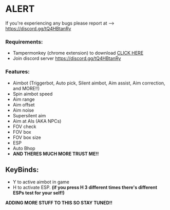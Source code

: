 # ALERT
If you're experiencing any bugs please report at --> https://discord.gg/tQ4HBtanRy

### Requirements:
- Tampermonkey (chrome extension) to download [CLICK HERE](https://chrome.google.com/webstore/detail/tampermonkey/dhdgffkkebhmkfjojejmpbldmpobfkfo?hl=en)
- Join discord server https://discord.gg/tQ4HBtanRy

### Features:
- Aimbot (Triggerbot, Auto pick, Silent aimbot, Aim assist, Aim correction, and MORE!!)
- Spin aimbot speed
- Aim range
- Aim offset
- Aim noise
- Supersilent aim
- Aim at AIs (AKA NPCs)
- FOV check
- FOV box
- FOV box size
- ESP
- Auto Bhop
- **AND THERES MUCH MORE TRUST ME!!**

## KeyBinds:
- Y to active aimbot in game
- H to activate ESP. **(if you press H 3 different times there's different ESPs test for your self!)**

**ADDING MORE STUFF TO THIS SO STAY TUNED!!**
